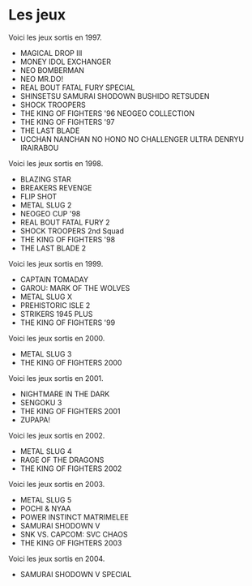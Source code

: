 # Les jeux

Voici les jeux sortis en 1997.

* MAGICAL DROP III
* MONEY IDOL EXCHANGER
* NEO BOMBERMAN
* NEO MR.DO!
* REAL BOUT FATAL FURY SPECIAL
* SHINSETSU SAMURAI SHODOWN BUSHIDO RETSUDEN
* SHOCK TROOPERS
* THE KING OF FIGHTERS '96 NEOGEO COLLECTION
* THE KING OF FIGHTERS '97
* THE LAST BLADE
* UCCHAN NANCHAN NO HONO NO CHALLENGER ULTRA DENRYU IRAIRABOU

Voici les jeux sortis en 1998.

* BLAZING STAR
* BREAKERS REVENGE
* FLIP SHOT
* METAL SLUG 2
* NEOGEO CUP '98
* REAL BOUT FATAL FURY 2
* SHOCK TROOPERS 2nd Squad
* THE KING OF FIGHTERS '98
* THE LAST BLADE 2

Voici les jeux sortis en 1999.

* CAPTAIN TOMADAY
* GAROU: MARK OF THE WOLVES
* METAL SLUG X
* PREHISTORIC ISLE 2
* STRIKERS 1945 PLUS
* THE KING OF FIGHTERS '99

Voici les jeux sortis en 2000.

* METAL SLUG 3
* THE KING OF FIGHTERS 2000

Voici les jeux sortis en 2001.

* NIGHTMARE IN THE DARK
* SENGOKU 3
* THE KING OF FIGHTERS 2001
* ZUPAPA!

Voici les jeux sortis en 2002.

* METAL SLUG 4
* RAGE OF THE DRAGONS
* THE KING OF FIGHTERS 2002

Voici les jeux sortis en 2003.

* METAL SLUG 5
* POCHI & NYAA
* POWER INSTINCT MATRIMELEE
* SAMURAI SHODOWN V
* SNK VS. CAPCOM: SVC CHAOS
* THE KING OF FIGHTERS 2003

Voici les jeux sortis en 2004.

* SAMURAI SHODOWN V SPECIAL